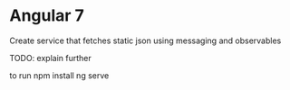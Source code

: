 # Angular 7

Create service that fetches static json using messaging and observables

TODO: explain further

to run
npm install 
ng serve

